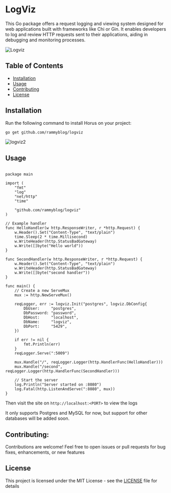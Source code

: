 # LogViz

This Go package offers a request logging and viewing system designed for web applications built with frameworks like Chi or Gin. It enables developers to log and review HTTP requests sent to their applications, aiding in debugging and monitoring processes.

![Logviz](https://res.cloudinary.com/rammy/image/upload/v1711575024/logwiz.png)

## Table of Contents

- [Installation](#installation)
- [Usage](#usage)
- [Contributing](#contributing)
- [License](#license)

## Installation

Run the following command to install Horus on your project:

```bash
go get github.com/rammyblog/logviz
```

![logviz2](https://res.cloudinary.com/rammy/image/upload/v1711575024/logwiz2.png)


## Usage

```

package main

import (
	"fmt"
	"log"
	"net/http"
	"time"

	"github.com/rammyblog/logviz"
)

// Example handler
func HelloHandler(w http.ResponseWriter, r *http.Request) {
	w.Header().Set("Content-Type", "text/plain")
	time.Sleep(2 * time.Millisecond)
	w.WriteHeader(http.StatusBadGateway)
	w.Write([]byte("Hello world"))
}

func SecondHandler(w http.ResponseWriter, r *http.Request) {
	w.Header().Set("Content-Type", "text/plain")
	w.WriteHeader(http.StatusBadGateway)
	w.Write([]byte("second handler"))
}

func main() {
	// Create a new ServeMux
	mux := http.NewServeMux()

	reqLogger, err := logviz.Init("postgres", logviz.DbConfig{
		DbUser:     "postgres",
		DbPassword: "password",
		DbHost:     "localhost",
		DbName:     "logviz",
		DbPort:     "5429",
	})

	if err != nil {
		fmt.Println(err)
	}
	reqLogger.Serve(":5009")

	mux.Handle("/", reqLogger.Logger(http.HandlerFunc(HelloHandler)))
	mux.Handle("/second", reqLogger.Logger(http.HandlerFunc(SecondHandler)))

	// Start the server
	log.Println("Server started on :8080")
	log.Fatal(http.ListenAndServe(":8080", mux))
}

```

Then visit the site on `http://localhost:<PORT>` to view the logs

It only supports Postgres and MySQL for now, but support for other databases will be added soon.

## Contributing:
Contributions are welcome! Feel free to open issues or pull requests for bug fixes, enhancements, or new features

## License
This project is licensed under the MIT License - see the [LICENSE](LICENSE) file for details

